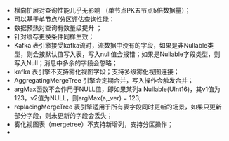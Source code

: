 - 横向扩展对查询性能几乎无影响 （单节点PK五节点5倍数据量）；
- 可以基于单节点/分区评估查询性能；
- 数据预热对查询有数量级提升 ；
- 针对缓存更换条件同样生效；
- Kafka 表引擎接受kafka流时，流数据中没有的字段，如果是非Nullable类型，则会按默认值写入表，写入null值会报错；如果是Nullable字段类型，则写入Null；消息中多余的字段会忽略；
- kafka 表引擎不支持雾化视图字段；支持多级雾化视图连接；
- AggregatingMergeTree 引擎会定期合并，写入操作会触发合并；
- argMax函数不会作用于NULL值，即如果某列a Nullable(UInt16)，其v1值为123，v2值为NULL，则argMax(a,_ver) = 123;
- replacingMergeTree 表引擎适用于所有表字段同时更新的场景，如果只更新部分字段，则未更新的字段会丢失；
- 雾化视图表（mergetree）不支持新增列，支持分区操作；
- 